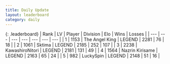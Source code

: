 ```yaml
---
title: Daily Update
layout: leaderboard
category: daily
---
```


{: .leaderboard}
| Rank | LV | Player | Division | Elo | Wins | Losses |
| --- | --- | --- | --- | --- | --- | --- |
| <span data-change="0">1</span> | 1153 | <span title="ID: 547162">The Angel King</span> | LEGEND | <span data-change="24">2281</span> | <span data-change="5">76</span> | <span data-change="0">18</span> |
| <span data-change="6">2</span> | 1061 | <span title="ID: 353063">Sktima</span> | LEGEND | <span data-change="95">2185</span> | <span data-change="25">252</span> | <span data-change="4">107</span> |
| <span data-change="-1">3</span> | 2238 | <span title="ID: 164871">KawashiroNitori</span> | LEGEND | <span data-change="-30">2181</span> | <span data-change="11">131</span> | <span data-change="6">49</span> |
| <span data-change="1">4</span> | 1564 | <span title="ID: 315148">Nazrin Kirisame</span> | LEGEND | <span data-change="31">2163</span> | <span data-change="4">65</span> | <span data-change="0">24</span> |
| <span data-change="-1">5</span> | 982 | <span title="ID: 498412">LuckySpin</span> | LEGEND | <span data-change="16">2148</span> | <span data-change="4">51</span> | <span data-change="1">16</span> |